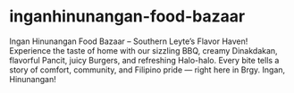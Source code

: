 # inganhinunangan-food-bazaar
Ingan Hinunangan Food Bazaar – Southern Leyte’s Flavor Haven! Experience the taste of home with our sizzling BBQ, creamy Dinakdakan, flavorful Pancit, juicy Burgers, and refreshing Halo-halo. Every bite tells a story of comfort, community, and Filipino pride — right here in Brgy. Ingan, Hinunangan!
